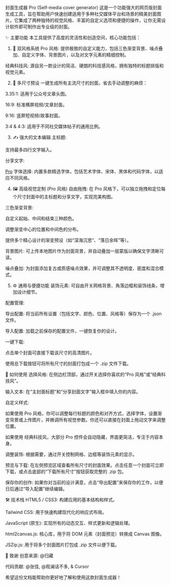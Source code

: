封面生成器 Pro (Self-media cover generator)
这是一个功能强大的网页版封面生成工具，旨在帮助用户快速创建适用于多种社交媒体平台和场景的精美封面图片。它集成了两种独特的视觉风格、丰富的自定义选项和便捷的操作，让你无需设计软件即可制作出专业级的封面。

✨ 主要功能
本工具提供了高度的灵活性和创造空间，核心功能包括：

1. 🎨 双风格系统
Pro 风格: 提供极致的自定义能力，包括三色渐变背景、噪点叠加、自定义字体、背景图片，以及对文字元素的精细控制。

经典科技风: 源自另一款设计的简洁、硬朗的科技感风格，拥有独特的标题排版和视觉元素。

2. 📏 多尺寸预设
一键生成所有主流尺寸的封面，省去手动调整的麻烦：

3.35:1: 适用于公众号文章头图。

16:9: 标准横屏视频/文章封面。

9:16: 竖屏短视频/故事封面。

3:4 & 4:3: 适用于不同社交媒体帖子的通用比例。

3. ✍️ 强大的文本编辑
主标题:

支持最多四行文字输入。

[Pro]: 可独立设置每一行文字的颜色和对齐方式（左/中/右）。

分享文字:

[Pro]: 单行自定义文本。

[经典]: 支持用空格分隔的两行文本。

[Pro] 字体选择: 内置多款精选字体，包括艺术字体、宋体、黑体和代码字体，以适应不同风格。

4. 🖼️ 高级视觉定制 (Pro 风格)
自由拖拽: 在 Pro 风格下，可以独立拖拽和定位每个尺寸封面中的主标题和分享文字，实现完美构图。

三色渐变背景:

自定义起始、中间和结束三种颜色。

调整渐变中心的位置和中间色的分布。

提供多个精心设计的渐变预设（如“深海沉思”、“落日余晖”等）。

背景图片: 可上传本地图片作为封面背景，并自动叠加一层蒙版以确保文字清晰可读。

噪点叠加: 为封面添加复古或质感噪点效果，并可调整其不透明度、密度和混合模式。

5. ⚙️ 通用与便捷功能
装饰元素: 可自由开关网格背景、角落边框和装饰线条，增加设计细节。

配置管理:

导出配置: 将当前所有设置（包括文字、颜色、位置、风格等）保存为一个 .json 文件。

导入配置: 加载之前保存的配置文件，一键恢复你的设计。

一键下载:

点击单个封面可直接下载该尺寸的高清图片。

使用总下载按钮可将所有尺寸的封面打包成一个 .zip 文件下载。

🚀 如何使用
选择风格: 在侧边栏顶部，通过开关选择你喜欢的“Pro 风格”或“经典科技风”。

输入文本: 在“主封面标题”和“分享封面文字”输入框中填入你的内容。

自定义样式:

如果使用 Pro 风格，你可以调整每行标题的颜色和对齐方式，选择字体，设置渐变背景或上传图片，并微调所有视觉参数。你还可以直接在封面上拖动文字来调整位置。

如果使用 经典科技风，大部分 Pro 控件会自动隐藏，界面更简洁，专注于内容本身。

调整装饰: 根据需要，通过开关控制网格、边框等装饰元素的显示。

预览与下载: 在左侧预览区域查看所有尺寸的封面效果。点击任意一个封面可立即下载，或点击底部的“下载所有尺寸”按钮获取完整的 .zip 包。

保存你的创作: 如果你对当前的设计满意，点击“导出配置”来保存你的工作，以便日后通过“导入配置”继续编辑。

🛠️ 技术栈
HTML5 / CSS3: 构建应用的基本结构和样式。

Tailwind CSS: 用于快速构建现代化的响应式布局。

JavaScript (原生): 实现所有的动态交互、样式更新和逻辑处理。

html2canvas.js: 核心库，用于将 DOM 元素（封面预览）转换成 Canvas 图像。

JSZip.js: 用于将多个封面图片打包成 .zip 文件以便下载。

🙏 致谢
创意来源: @归藏

代码贡献: @张佳, @观澜话不多, & Cursor

希望这份文档能帮助你更好地了解和使用这款封面生成器！
